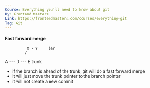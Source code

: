 ```yaml
---
Course: Everything you'll need to know about git
By: Frontend Masters
Link: https://frontendmasters.com/courses/everything-git
Tag: Git
---
```


#### Fast forward merge

              X - Y     bar
             /

A --- D --- E trunk

- if the branch is ahead of the trunk, git will do a fast forward merge
- it will just move the trunk pointer to the branch pointer
- it will not create a new commit
